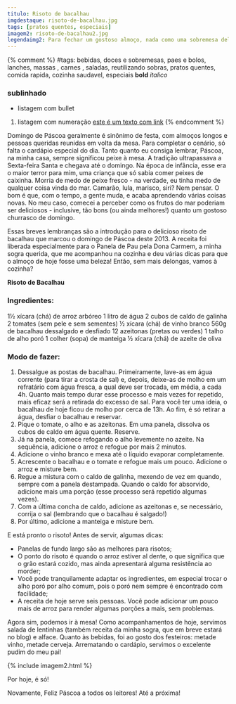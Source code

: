 ```yaml
---
titulo: Risoto de bacalhau
imgdestaque: risoto-de-bacalhau.jpg
tags: [pratos quentes, especiais]
imagem2: risoto-de-bacalhau2.jpg
legendaimg2: Para fechar um gostoso almoço, nada como uma sobremesa deliciosa!
---
```

{% comment %}
#tags: bebidas, doces e sobremesas, paes e bolos, lanches, massas , carnes , saladas, reutilizando sobras, pratos quentes, comida rapida, cozinha saudavel, especiais
**bold**
*italico*
### sublinhado
* listagem com bullet
1. listagem com numeração
[este é um texto com link](https://www.enderecodolink.com)
{% endcomment %}

Domingo de Páscoa geralmente é sinônimo de festa, com almoços longos e pessoas queridas reunidas em volta da mesa. Para completar o cenário, só falta o cardápio especial do dia. Tanto quanto eu consiga lembrar, Páscoa, na minha casa, sempre significou peixe à mesa. A tradição ultrapassava a Sexta-feira Santa e chegava até o domingo. Na época de infância, esse era o maior terror para mim, uma criança que só sabia comer peixes de caixinha. Morria de medo de peixe fresco - na verdade, eu tinha medo de qualquer coisa vinda do mar. Camarão, lula, marisco, siri? Nem pensar. O bom é que, com o tempo, a gente muda, e acaba aprendendo várias coisas novas. No meu caso, comecei a perceber como os frutos do mar poderiam ser deliciosos - inclusive, tão bons (ou ainda melhores!) quanto um gostoso churrasco de domingo.

Essas breves lembranças são a introdução para o delicioso risoto de bacalhau que marcou o domingo de Páscoa deste 2013. A receita foi liberada especialmente para o Panela de Pau pela Dona Carmem, a minha sogra querida, que me acompanhou na cozinha e deu várias dicas para que o almoço de hoje fosse uma beleza! Então, sem mais delongas, vamos à cozinha?

**Risoto de Bacalhau**

### Ingredientes:

1½ xícara (chá) de arroz arbóreo
1 litro de água
2 cubos de caldo de galinha
2 tomates (sem pele e sem sementes)
½ xícara (chá) de vinho branco
560g de bacalhau dessalgado e desfiado
12 azeitonas (pretas ou verdes)
1 talho de alho poró 
1 colher (sopa) de manteiga
½ xícara (chá) de azeite de oliva
 
### Modo de fazer:
1. Dessalgue as postas de bacalhau. Primeiramente, lave-as em água corrente (para tirar a crosta de sal) e, depois, deixe-as de molho em um refratário com água fresca, a qual deve ser trocada, em média, a cada 4h. Quanto mais tempo durar esse processo e mais vezes for repetido, mais eficaz será a retirada do excesso de sal. Para você ter uma ideia, o bacalhau de hoje ficou de molho por cerca de 13h. Ao fim, é só retirar a água, desfiar o bacalhau e reservar.
2. Pique o tomate, o alho e as azeitonas. Em uma panela, dissolva os cubos de caldo em água quente. Reserve.
3. Já na panela, comece refogando o alho levemente no azeite. Na sequência, adicione o arroz e refogue por mais 2 minutos.
4. Adicione o vinho branco e mexa até o líquido evaporar completamente.
5. Acrescente o bacalhau e o tomate e refogue mais um pouco. Adicione o arroz e misture bem.
6. Regue a mistura com o caldo de galinha, mexendo de vez em quando, sempre com a panela destampada. Quando o caldo for absorvido, adicione mais uma porção (esse processo será repetido algumas vezes).
7. Com a última concha de caldo, adicione as azeitonas e, se necessário, corrija o sal (lembrando que o bacalhau é salgado!)
8. Por último, adicione a manteiga e misture bem. 
 
E está pronto o risoto! Antes de servir, algumas dicas:
* Panelas de fundo largo são as melhores para risotos;
* O ponto do risoto é quando o arroz estiver al dente, o que significa que o grão estará cozido, mas ainda apresentará alguma resistência ao morder;
* Você pode tranquilamente adaptar os ingredientes, em especial trocar o alho poró por alho comum, pois o poró nem sempre é encontrado com facilidade;
* A receita de hoje serve seis pessoas. Você pode adicionar um pouco mais de arroz para render algumas porções a mais, sem problemas.
 
Agora sim, podemos ir à mesa! Como acompanhamentos de hoje, servimos salada de lentinhas (também receita da minha sogra, que em breve estará no blog) e alface. Quanto às bebidas, foi ao gosto dos festeiros: metade vinho, metade cerveja. Arrematando o cardápio, servimos o excelente pudim do meu pai!

{% include imagem2.html %}

Por hoje, é só!

Novamente, Feliz Páscoa a todos os leitores! 
Até a próxima!


